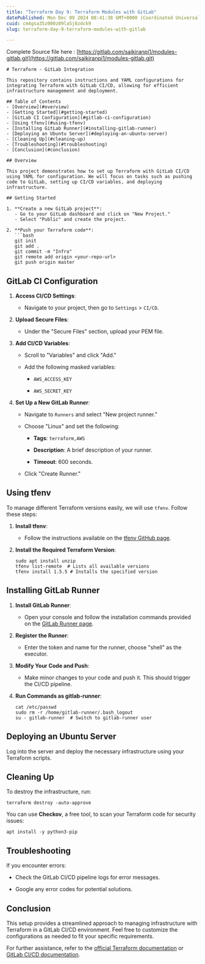 ```yaml
---
title: "Terraform Day 9: Terraform Modules with GitLab"
datePublished: Mon Dec 09 2024 08:41:38 GMT+0000 (Coordinated Universal Time)
cuid: cm4gsa35z000z09la5j8zdck9
slug: terraform-day-9-terraform-modules-with-gitlab

---
```


Complete Source file here : [https://gitlab.com/saikiranpi1/modules-gitlab.git](https://gitlab.com/saikiranpi1/modules-gitlab.git)

```plaintext
# Terraform - GitLab Integration

This repository contains instructions and YAML configurations for integrating Terraform with GitLab CI/CD, allowing for efficient infrastructure management and deployment.

## Table of Contents
- [Overview](#overview)
- [Getting Started](#getting-started)
- [GitLab CI Configuration](#gitlab-ci-configuration)
- [Using tfenv](#using-tfenv)
- [Installing GitLab Runner](#installing-gitlab-runner)
- [Deploying an Ubuntu Server](#deploying-an-ubuntu-server)
- [Cleaning Up](#cleaning-up)
- [Troubleshooting](#troubleshooting)
- [Conclusion](#conclusion)

## Overview

This project demonstrates how to set up Terraform with GitLab CI/CD using YAML for configuration. We will focus on tasks such as pushing code to GitLab, setting up CI/CD variables, and deploying infrastructure.

## Getting Started

1. **Create a new GitLab project**:
   - Go to your GitLab dashboard and click on "New Project."
   - Select "Public" and create the project.

2. **Push your Terraform code**:
   ```bash
   git init
   git add .
   git commit -m "Infra"
   git remote add origin <your-repo-url>
   git push origin master
```

## GitLab CI Configuration

1. **Access CI/CD Settings**:
    
    * Navigate to your project, then go to `Settings` &gt; `CI/CD`.
        
2. **Upload Secure Files**:
    
    * Under the "Secure Files" section, upload your PEM file.
        
3. **Add CI/CD Variables**:
    
    * Scroll to "Variables" and click "Add."
        
    * Add the following masked variables:
        
        * `AWS_ACCESS_KEY`
            
        * `AWS_SECRET_KEY`
            
4. **Set Up a New GitLab Runner**:
    
    * Navigate to `Runners` and select "New project runner."
        
    * Choose "Linux" and set the following:
        
        * **Tags**: `terraform,AWS`
            
        * **Description**: A brief description of your runner.
            
        * **Timeout**: 600 seconds.
            
    * Click "Create Runner."
        

## Using tfenv

To manage different Terraform versions easily, we will use `tfenv`. Follow these steps:

1. **Install tfenv**:
    
    * Follow the instructions available on the [tfenv GitHub page](https://github.com/tfutils/tfenv).
        
2. **Install the Required Terraform Version**:
    
    ```plaintext
    sudo apt install unzip
    tfenv list-remote  # Lists all available versions
    tfenv install 1.5.5 # Installs the specified version
    ```
    

## Installing GitLab Runner

1. **Install GitLab Runner**:
    
    * Open your console and follow the installation commands provided on the [GitLab Runner page](https://docs.gitlab.com/runner/install/).
        
2. **Register the Runner**:
    
    * Enter the token and name for the runner, choose "shell" as the executor.
        
3. **Modify Your Code and Push**:
    
    * Make minor changes to your code and push it. This should trigger the CI/CD pipeline.
        
4. **Run Commands as gitlab-runner**:
    
    ```plaintext
    cat /etc/passwd
    sudo rm -r /home/gitlab-runner/.bash_logout
    su - gitlab-runner  # Switch to gitlab-runner user
    ```
    

## Deploying an Ubuntu Server

Log into the server and deploy the necessary infrastructure using your Terraform scripts.

## Cleaning Up

To destroy the infrastructure, run:

```plaintext
terraform destroy -auto-approve
```

You can use **Checkov**, a free tool, to scan your Terraform code for security issues:

```plaintext
apt install -y python3-pip
```

## Troubleshooting

If you encounter errors:

* Check the GitLab CI/CD pipeline logs for error messages.
    
* Google any error codes for potential solutions.
    

## Conclusion

This setup provides a streamlined approach to managing infrastructure with Terraform in a GitLab CI/CD environment. Feel free to customize the configurations as needed to fit your specific requirements.

For further assistance, refer to the [official Terraform documentation](https://www.terraform.io/docs/index.html) or [GitLab CI/CD documentation](https://docs.gitlab.com/ee/ci/).